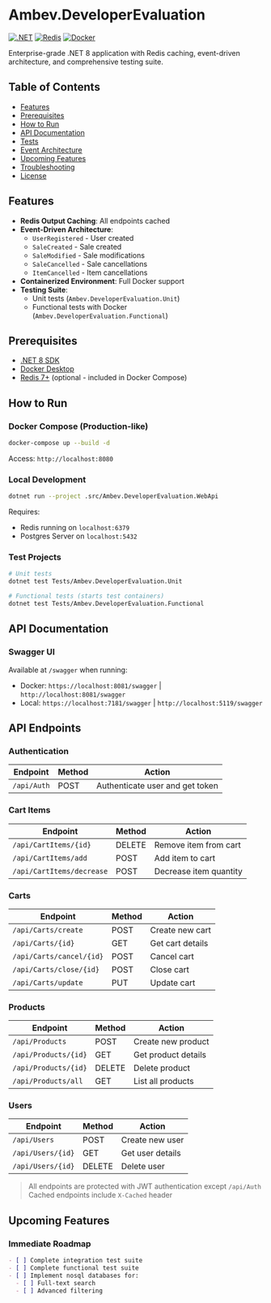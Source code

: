 
# Ambev.DeveloperEvaluation

[![.NET](https://img.shields.io/badge/.NET-8.0-blue)](https://dotnet.microsoft.com/download/dotnet/8.0)
[![Redis](https://img.shields.io/badge/Redis-Cache-red)](https://redis.io/)
[![Docker](https://img.shields.io/badge/Docker-Compose-blue)](https://docs.docker.com/compose/)

Enterprise-grade .NET 8 application with Redis caching, event-driven architecture, and comprehensive testing suite.

## Table of Contents
- [Features](#features)
- [Prerequisites](#prerequisites)
- [How to Run](#how-to-run)
- [API Documentation](#api-documentation)
- [Tests](#tests)
- [Event Architecture](#event-architecture)
- [Upcoming Features](#upcoming-features)
- [Troubleshooting](#troubleshooting)
- [License](#license)

## Features
- **Redis Output Caching**: All endpoints cached
- **Event-Driven Architecture**:
  - `UserRegistered` - User created
  - `SaleCreated` - Sale created
  - `SaleModified` - Sale modifications
  - `SaleCancelled` - Sale cancellations
  - `ItemCancelled` - Item cancellations
- **Containerized Environment**: Full Docker support
- **Testing Suite**:
  - Unit tests (`Ambev.DeveloperEvaluation.Unit`)
  - Functional tests with Docker (`Ambev.DeveloperEvaluation.Functional`)

## Prerequisites
- [.NET 8 SDK](https://dotnet.microsoft.com/download/dotnet/8.0)
- [Docker Desktop](https://www.docker.com/products/docker-desktop)
- [Redis 7+](https://redis.io/download) (optional - included in Docker Compose)

## How to Run

### Docker Compose (Production-like)
```bash
docker-compose up --build -d
```
Access: `http://localhost:8080`

### Local Development
```bash
dotnet run --project .src/Ambev.DeveloperEvaluation.WebApi
```
Requires:
- Redis running on `localhost:6379`
- Postgres Server on `localhost:5432`

### Test Projects
```bash
# Unit tests
dotnet test Tests/Ambev.DeveloperEvaluation.Unit

# Functional tests (starts test containers)
dotnet test Tests/Ambev.DeveloperEvaluation.Functional
```
## API Documentation

### Swagger UI
Available at `/swagger` when running:
- Docker: `https://localhost:8081/swagger` |  `http://localhost:8081/swagger` 
- Local: `https://localhost:7181/swagger`  |  `http://localhost:5119/swagger`

## API Endpoints

### Authentication
| Endpoint          | Method | Action                          |
|-------------------|--------|---------------------------------|
| `/api/Auth`       | POST   | Authenticate user and get token |

### Cart Items
| Endpoint                     | Method | Action                          |
|------------------------------|--------|---------------------------------|
| `/api/CartItems/{id}`        | DELETE | Remove item from cart           |
| `/api/CartItems/add`         | POST   | Add item to cart                |
| `/api/CartItems/decrease`    | POST   | Decrease item quantity          |

### Carts
| Endpoint                     | Method | Action                          |
|------------------------------|--------|---------------------------------|
| `/api/Carts/create`          | POST   | Create new cart                 |
| `/api/Carts/{id}`            | GET    | Get cart details                |
| `/api/Carts/cancel/{id}`     | POST   | Cancel cart                     |
| `/api/Carts/close/{id}`      | POST   | Close cart                      |
| `/api/Carts/update`          | PUT    | Update cart                     |

### Products
| Endpoint                     | Method | Action                          |
|------------------------------|--------|---------------------------------|
| `/api/Products`              | POST   | Create new product              |
| `/api/Products/{id}`         | GET    | Get product details             |
| `/api/Products/{id}`         | DELETE | Delete product                  |
| `/api/Products/all`          | GET    | List all products               |

### Users
| Endpoint                     | Method | Action                          |
|------------------------------|--------|---------------------------------|
| `/api/Users`                 | POST   | Create new user                 |
| `/api/Users/{id}`            | GET    | Get user details                |
| `/api/Users/{id}`            | DELETE | Delete user                     |

> All endpoints are protected with JWT authentication except `/api/Auth`
> Cached endpoints include `X-Cached` header

## Upcoming Features

### Immediate Roadmap
```markdown
- [ ] Complete integration test suite
- [ ] Complete functional test suite
- [ ] Implement nosql databases for:
  - [ ] Full-text search
  - [ ] Advanced filtering
```
